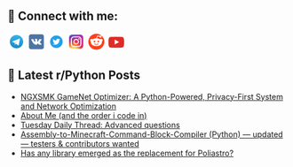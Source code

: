 ## 🔎 Connect with me:
[<img src="https://github.com/bullbesh/bullbesh/blob/main/images/Telegram.png" width="32" height="32" />](https://t.me/bullbesh)
[<img src="https://github.com/bullbesh/bullbesh/blob/main/images/VK.png" width="32" height="32" />](https://vk.com/bullbesh)
[<img src="https://github.com/bullbesh/bullbesh/blob/main/images/Twitter.png" width="32" height="32" />](https://twitter.com/bullbesh1)
[<img src="https://github.com/bullbesh/bullbesh/blob/main/images/Instagram.png" width="32" height="32" />](https://www.instagram.com/bullbesh)
[<img src="https://github.com/bullbesh/bullbesh/blob/main/images/Reddit.png" width="32" height="32" />](https://www.reddit.com/user/bullbesh)
[<img src="https://github.com/bullbesh/bullbesh/blob/main/images/YouTube.png" width="32" height="32" />](https://www.youtube.com/channel/UCtfjRs6uzgq5mfm8S06WTcg)

## 📕 Latest r/Python Posts
<!-- BLOG-POST-LIST:START -->
- [NGXSMK GameNet Optimizer: A Python-Powered, Privacy-First System and Network Optimization](https://www.reddit.com/r/Python/comments/1oc4122/ngxsmk_gamenet_optimizer_a_pythonpowered/)
- [About Me &lpar;and the order i code in&rpar;](https://www.reddit.com/r/Python/comments/1obzlam/about_me_and_the_order_i_code_in/)
- [Tuesday Daily Thread: Advanced questions](https://www.reddit.com/r/Python/comments/1obxzya/tuesday_daily_thread_advanced_questions/)
- [Assembly-to-Minecraft-Command-Block-Compiler &lpar;Python&rpar; — updated — testers &amp; contributors wanted](https://www.reddit.com/r/Python/comments/1obrz11/assemblytominecraftcommandblockcompiler_python/)
- [Has any library emerged as the replacement for Poliastro?](https://www.reddit.com/r/Python/comments/1obqtmz/has_any_library_emerged_as_the_replacement_for/)
<!-- BLOG-POST-LIST:END -->
